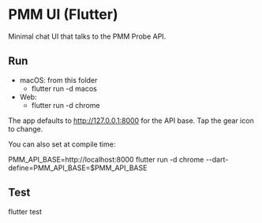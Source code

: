# PMM UI (Flutter)

Minimal chat UI that talks to the PMM Probe API.

## Run

- macOS: from this folder
	- flutter run -d macos
- Web:
	- flutter run -d chrome

The app defaults to http://127.0.0.1:8000 for the API base. Tap the gear icon to change.

You can also set at compile time:

PMM_API_BASE=http://localhost:8000 flutter run -d chrome --dart-define=PMM_API_BASE=$PMM_API_BASE

## Test

flutter test
